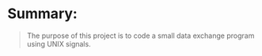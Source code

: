 # Summary:
> The purpose of this project is to code a small data exchange program
using UNIX signals.
